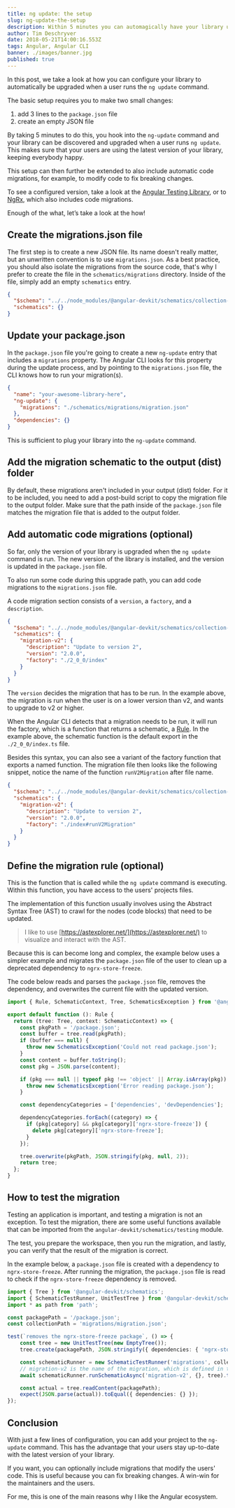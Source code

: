 ```yaml
---
title: ng update: the setup
slug: ng-update-the-setup
description: Within 5 minutes you can automagically have your library upgraded when a user runs the ng update command.
author: Tim Deschryver
date: 2018-05-21T14:00:16.553Z
tags: Angular, Angular CLI
banner: ./images/banner.jpg
published: true
---
```


In this post, we take a look at how you can configure your library to automatically be upgraded when a user runs the `ng update` command.

The basic setup requires you to make two small changes:

1. add 3 lines to the `package.json` file
1. create an empty JSON file

By taking 5 minutes to do this, you hook into the `ng-update` command and your library can be discovered and upgraded when a user runs `ng update`. This makes sure that your users are using the latest version of your library, keeping everybody happy.

This setup can then further be extended to also include automatic code migrations, for example, to modify code to fix breaking changes.

To see a configured version, take a look at the [Angular Testing Library](https://github.com/testing-library/angular-testing-library/tree/main/projects/testing-library), or to [NgRx](https://github.com/ngrx/platform/tree/master/modules/store), which also includes code migrations.

Enough of the what, let’s take a look at the how!

## Create the migrations.json file

The first step is to create a new JSON file.
Its name doesn't really matter, but an unwritten convention is to use `migrations.json`.
As a best practice, you should also isolate the migrations from the source code, that's why I prefer to create the file in the `schematics/migrations` directory.
Inside of the file, simply add an empty `schematics` entry.

```json{3}:schematics/migrations/migration.json
{
  "$schema": "../../node_modules/@angular-devkit/schematics/collection-schema.json",
  "schematics": {}
}
```

## Update your package.json

In the `package.json` file you're going to create a new `ng-update` entry that includes a `migrations` property. The Angular CLI looks for this property during the update process, and by pointing to the `migrations.json` file, the CLI knows how to run your migration(s).

```json{3-5}:package.json
{
  "name": "your-awesome-library-here",
  "ng-update": {
    "migrations": "./schematics/migrations/migration.json"
  },
  "dependencies": {}
}
```

This is sufficient to plug your library into the `ng-update` command.

## Add the migration schematic to the output (dist) folder

By default, these migrations aren't included in your output (dist) folder.
For it to be included, you need to add a post-build script to copy the migration file to the output folder.
Make sure that the path inside of the `package.json` file matches the migration file that is added to the output folder.

## Add automatic code migrations (optional)

So far, only the version of your library is upgraded when the `ng update` command is run.
The new version of the library is installed, and the version is updated in the `package.json` file.

To also run some code during this upgrade path, you can add code migrations to the `migrations.json` file.

A code migration section consists of a `version`, a `factory`, and a `description`.

```json{4-8}:schematics/migrations/migration.json
{
  "$schema": "../../node_modules/@angular-devkit/schematics/collection-schema.json",
  "schematics": {
    "migration-v2": {
      "description": "Update to version 2",
      "version": "2.0.0",
      "factory": "./2_0_0/index"
    }
  }
}
```

The `version` decides the migration that has to be run.
In the example above, the migration is run when the user is on a lower version than v2, and wants to upgrade to v2 or higher.

When the Angular CLI detects that a migration needs to be run, it will run the factory, which is a function that returns a schematic, a [Rule](https://github.com/angular/angular-cli/blob/fb3b1fe32b6ccb67e99b496a9cedeec5d5a27ce3/packages/angular_devkit/schematics/src/engine/interface.ts#L234-L237).
In the example above, the schematic function is the default export in the `./2_0_0/index.ts` file.

Besides this syntax, you can also see a variant of the factory function that exports a named function.
The migration file then looks like the following snippet, notice the name of the function `runV2Migration` after file name.

```json{4-8}:schematics/migrations/migration.json
{
  "$schema": "../../node_modules/@angular-devkit/schematics/collection-schema.json",
  "schematics": {
    "migration-v2": {
      "description": "Update to version 2",
      "version": "2.0.0",
      "factory": "./index#runV2Migration"
    }
  }
}
```

## Define the migration rule (optional)

This is the function that is called while the `ng update` command is executing.
Within this function, you have access to the users' projects files.

The implementation of this function usually involves using the Abstract Syntax Tree (AST) to crawl for the nodes (code blocks) that need to be updated.

> I like to use [https://astexplorer.net/](https://astexplorer.net/) to visualize and interact with the AST.

Because this is can become long and complex, the example below uses a simpler example and migrates the `package.json` file of the user to clean up a deprecated dependency to `ngrx-store-freeze`.

The code below reads and parses the `package.json` file, removes the dependency, and overwrites the current file with the updated version.

```ts:schematics/migrations/2_0_0/index.ts
import { Rule, SchematicContext, Tree, SchematicsException } from '@angular-devkit/schematics';

export default function (): Rule {
  return (tree: Tree, context: SchematicContext) => {
    const pkgPath = '/package.json';
    const buffer = tree.read(pkgPath);
    if (buffer === null) {
      throw new SchematicsException('Could not read package.json');
    }
    const content = buffer.toString();
    const pkg = JSON.parse(content);

    if (pkg === null || typeof pkg !== 'object' || Array.isArray(pkg)) {
      throw new SchematicsException('Error reading package.json');
    }

    const dependencyCategories = ['dependencies', 'devDependencies'];

    dependencyCategories.forEach((category) => {
      if (pkg[category] && pkg[category]['ngrx-store-freeze']) {
        delete pkg[category]['ngrx-store-freeze'];
      }
    });

    tree.overwrite(pkgPath, JSON.stringify(pkg, null, 2));
    return tree;
  };
}
```

## How to test the migration

Testing an application is important, and testing a migration is not an exception.
To test the migration, there are some useful functions available that can be imported from the `angular-devkit/schematics/testing` module.

The test, you prepare the workspace, then you run the migration, and lastly, you can verify that the result of the migration is correct.

In the example below, a `package.json` file is created with a dependency to `ngrx-store-freeze`.
After running the migration, the `package.json` file is read to check if the `ngrx-store-freeze` dependency is removed.

```ts
import { Tree } from '@angular-devkit/schematics';
import { SchematicTestRunner, UnitTestTree } from '@angular-devkit/schematics/testing';
import * as path from 'path';

const packagePath = '/package.json';
const collectionPath = 'migrations/migration.json';

test(`removes the ngrx-store-freeze package`, () => {
	const tree = new UnitTestTree(new EmptyTree());
	tree.create(packagePath, JSON.stringify({ dependencies: { 'ngrx-store-freeze': '1.0.0' } }));

	const schematicRunner = new SchematicTestRunner('migrations', collectionPath);
	// migration-v2 is the name of the migration, which is defined in the migration.json file
	await schematicRunner.runSchematicAsync('migration-v2', {}, tree).toPromise();

	const actual = tree.readContent(packagePath);
	expect(JSON.parse(actual)).toEqual({ dependencies: {} });
});
```

## Conclusion

With just a few lines of configuration, you can add your project to the `ng-update` command.
This has the advantage that your users stay up-to-date with the latest version of your library.

If you want, you can optionally include migrations that modify the users' code.
This is useful because you can fix breaking changes.
A win-win for the maintainers and the users.

For me, this is one of the main reasons why I like the Angular ecosystem.
